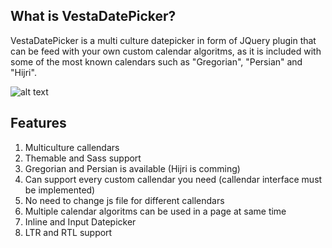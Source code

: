 What is VestaDatePicker?
------------------------

VestaDatePicker is a multi culture datepicker in form of JQuery plugin that can be feed with your own custom calendar algoritms, as it is included
with some of the most known calendars such as "Gregorian", "Persian" and "Hijri".

![alt text](http://uupload.ir/files/o7p3_datepicker.jpg)

Features
--------
1. Multiculture callendars
2. Themable and Sass support
3. Gregorian and Persian is available (Hijri is comming)
4. Can support every custom callendar you need (callendar interface must be implemented)
5. No need to change js file for different callendars
6. Multiple calendar algoritms can be used in a page at same time
7. Inline and Input Datepicker
8. LTR and RTL support
